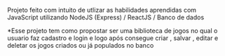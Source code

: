 Projeto feito com intuito de utlizar as habilidades aprendidas com JavaScript utilizando NodeJS (Express) / ReactJS / Banco de dados

*Esse projeto tem como propostar ser uma biblioteca de jogos no qual o usuario faz cadastro e login e logo após consegue criar , salvar , editar e deletar os jogos criados ou já populados no banco
